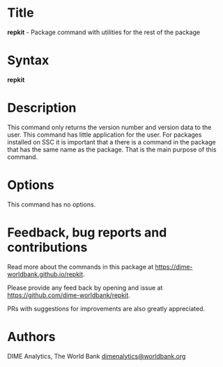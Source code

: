 # Title

__repkit__ - Package command with utilities for the rest of the package

# Syntax

__repkit__

# Description

This command only returns the version number and version data to the user.
This command has little application for the user.
For packages installed on SSC it is important that a there is a command
in the package that has the same name as the package.
That is the main purpose of this command.

# Options

This command has no options.

# Feedback, bug reports and contributions

Read more about the commands in this package at https://dime-worldbank.github.io/repkit.

Please provide any feed back by opening and issue at https://github.com/dime-worldbank/repkit.

PRs with suggestions for improvements are also greatly appreciated.

# Authors

DIME Analytics, The World Bank dimenalytics@worldbank.org
